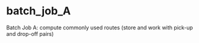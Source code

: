 # batch_job_A
Batch Job A: compute commonly used routes (store and work with pick-up and drop-off pairs)
